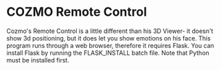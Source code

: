# COZMO Remote Control

Cozmo's Remote Control is a little different than his 3D Viewer- it doesn't show 3d positioning, but it does let you show emotions on his face.  This program runs through a web browser, therefore it requires Flask.  You can install Flask by running the FLASK_INSTALL batch file.  Note that Python must be installed first.  
